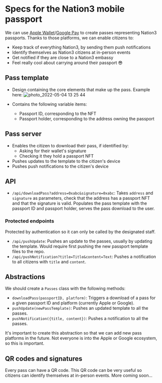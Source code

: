 # Specs for the Nation3 mobile passport

We can use [Apple Wallet](https://developer.apple.com/wallet/)/[Google Pay](https://developers.google.com/pay/passes) to create passes representing Nation3 passports.
Thanks to those platforms, we can enable citizens to:

- Keep track of everything Nation3, by sending them push notifications
- Identify themselves as Nation3 citizens at in-person events
- Get notified if they are close to a Nation3 embassy
- Feel really cool about carrying around their passport 😎

## Pass template

- Design containing the core elements that make up the pass. Example here:
![photo_2022-05-04 13 25 44](https://user-images.githubusercontent.com/718208/166680988-e07c7935-d1dd-426c-870d-17e065b3d148.jpeg)

- Contains the following variable items:
  - Passport ID, corresponding to the NFT
  - Passport holder, corresponding to the address owning the passport

## Pass server

- Enables the citizen to download their pass, if identified by:
  - Asking for their wallet's signature
  - Checking it they hold a passport NFT
- Pushes updates to the template to the citizen's device
- Pushes push notifications to the citizen's device

## API

- `/api/downloadPass?address=0xabc&signature=0xabc`: Takes `address` and `signature` as parameters, check that the address has a passport NFT and that the signature is valid. Populates the pass template with the passport ID and passport holder, serves the pass download to the user.

### Protected endpoints

Protected by authentication so it can only be called by the designated staff.

- `/api/pushUpdate`: Pushes an update to the passes, usually by updating the template. Would require first pushing the new passport template files to the repo.
- `/api/pushNotification?title=Title&content=Text`: Pushes a notification to all citizens with `title` and `content`.

## Abstractions

We should create a `Passes` class with the following methods:

- `downloadPass(passportID, platform)`: Triggers a download of a pass for a given passport ID and platform (currently Apple or Google).
- `pushUpdate(newPassTemplate)`: Pushes an updated template to all the passes.
- `pushNotification({title, content})`: Pushes a notification to all the passes.

It's important to create this abstraction so that we can add new pass platforms in the future. Not everyone is into the Apple or Google ecosystem, so this is important.

## QR codes and signatures

Every pass can have a QR code. This QR code can be very useful so citizens can identify themselves at in-person events. More coming soon...
